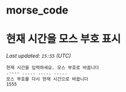 # morse_code
# 현재 시간을 모스 부호 표시
<!-- MORSE_TIME_START -->
_Last updated: `15:55` (UTC)_

```
현재 시간을 입력하세요. 모스 부호로 바꿉니다
.---- ..... ..... .....
모스 부호를 다시 현재 시간으로 바꿉니다
1555
```
<!-- MORSE_TIME_END -->
